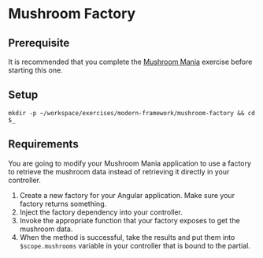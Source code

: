 # Mushroom Factory

## Prerequisite

It is recommended that you complete the [Mushroom Mania](./MF_MUSHROOMS.md) exercise before starting this one.

## Setup

```
mkdir -p ~/workspace/exercises/modern-framework/mushroom-factory && cd $_
```

## Requirements

You are going to modify your Mushroom Mania application to use a factory to retrieve the mushroom data instead of retrieving it directly in your controller.

1. Create a new factory for your Angular application. Make sure your factory returns something.
1. Inject the factory dependency into your controller.
1. Invoke the appropriate function that your factory exposes to get the mushroom data.
1. When the method is successful, take the results and put them into `$scope.mushrooms` variable in your controller that is bound to the partial.
